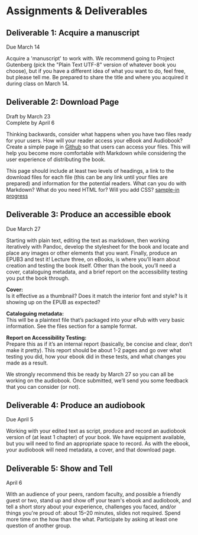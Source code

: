 # Assignments & Deliverables


## Deliverable 1: Acquire a manuscript

Due March 14 

Acquire a 'manuscript' to work with. We recommend going to Project Gutenberg (pick the "Plain Text UTF-8" version of whatever book you choose), but if you have a different idea of what you want to do, feel free, but please tell me. Be prepared to share the title and where you acquired it during class on March 14. 


## Deliverable 2: Download Page

Draft by March 23  
Complete by April 6
 
Thinking backwards, consider what happens when you have two files ready for your users. How will your reader access your eBook and Audiobook? Create a simple page in [Github](Github.md) so that users can access your files. This will help you become more comfortable with Markdown while considering the user experience of distributing the book. 

This page should include at least two levels of headings, a link to the download files for each file (this can be any link until your files are prepared) and information for the potential readers. What can you do with Markdown? What do you need HTML for? Will you add CSS? [sample-in progress](DownloadPage.md)


## Deliverable 3: Produce an accessible ebook

Due March 27

Starting with plain text, editing the text as markdown, then working iteratively with Pandoc, develop the stylesheet for the book and locate and place any images or other elements that you want. Finally, produce an EPUB3 and test it! Lecture three, on eBooks, is where you’ll learn about creation and testing the book itself. Other than the book, you’ll need a cover, cataloguing metadata, and a brief report on the accessibility testing you put the book through.

**Cover:**   
Is it effective as a thumbnail? Does it match the interior font and style? Is it showing up on the EPUB as expected? 

**Cataloguing metadata:**   
This will be a plaintext file that’s packaged into your ePub with very basic information. See the files section for a sample format. 

**Report on Accessibility Testing:**   
Prepare this as if it’s an internal report (basically, be concise and clear, don’t make it pretty). This report should be about 1-2 pages and go over what testing you did, how your ebook did in these tests, and what changes you made as a result. 

We strongly recommend this be ready by March 27 so you can all be working on the audiobook. Once submitted, we’ll send you some feedback that you can consider (or not). 


## Deliverable 4: Produce an audiobook

Due April 5

Working with your edited text as script, produce and record an audiobook version of (at least 1 chapter) of your book. We have equipment available, but you will need to find an appropriate space to record. As with the ebook, your audiobook will need metadata, a cover, and that download page.


## Deliverable 5: Show and Tell

April 6 

With an audience of your peers, random faculty, and possible a friendly guest or two, stand up and show off your team's ebook and audiobook, and tell a short story about your experience, challenges you faced, and/or things you're proud of: about 15–20 minutes, slides not required. Spend more time on the how than the what. Participate by asking at least one question of another group.
 


